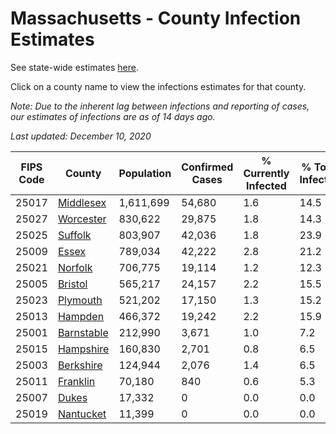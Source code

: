 # Massachusetts - County Infection Estimates

See state-wide estimates [here](/infections/us-ma).

Click on a county name to view the infections estimates for that county.

*Note: Due to the inherent lag between infections and reporting of cases, our estimates of infections are as of 14 days ago.*

*Last updated: December 10, 2020*

|   FIPS Code |                   County |   Population |   Confirmed Cases |   % Currently Infected |   % Total Infected |
|-------------|--------------------------|--------------|-------------------|------------------------|--------------------|
|       25017 |   [Middlesex](middlesex) |    1,611,699 |            54,680 |                    1.6 |               14.5 |
|       25027 |   [Worcester](worcester) |      830,622 |            29,875 |                    1.8 |               14.3 |
|       25025 |       [Suffolk](suffolk) |      803,907 |            42,036 |                    1.8 |               23.9 |
|       25009 |           [Essex](essex) |      789,034 |            42,222 |                    2.8 |               21.2 |
|       25021 |       [Norfolk](norfolk) |      706,775 |            19,114 |                    1.2 |               12.3 |
|       25005 |       [Bristol](bristol) |      565,217 |            24,157 |                    2.2 |               15.5 |
|       25023 |     [Plymouth](plymouth) |      521,202 |            17,150 |                    1.3 |               15.2 |
|       25013 |       [Hampden](hampden) |      466,372 |            19,242 |                    2.2 |               15.9 |
|       25001 | [Barnstable](barnstable) |      212,990 |             3,671 |                    1.0 |                7.2 |
|       25015 |   [Hampshire](hampshire) |      160,830 |             2,701 |                    0.8 |                6.5 |
|       25003 |   [Berkshire](berkshire) |      124,944 |             2,076 |                    1.4 |                6.5 |
|       25011 |     [Franklin](franklin) |       70,180 |               840 |                    0.6 |                5.3 |
|       25007 |           [Dukes](dukes) |       17,332 |                 0 |                    0.0 |                0.0 |
|       25019 |   [Nantucket](nantucket) |       11,399 |                 0 |                    0.0 |                0.0 |